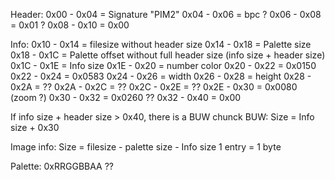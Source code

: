 Header:
0x00 - 0x04 = Signature "PIM2"
0x04 - 0x06 = bpc ?
0x06 - 0x08 = 0x01 ?
0x08 - 0x10 = 0x00

Info:
0x10 - 0x14 = filesize without header size
0x14 - 0x18 = Palette size
0x18 - 0x1C = Palette offset without full header size (info size + header size)
0x1C - 0x1E = Info size
0x1E - 0x20 = number color
0x20 - 0x22 = 0x0150
0x22 - 0x24 = 0x0583
0x24 - 0x26 = width
0x26 - 0x28 = height
0x28 - 0x2A = ??
0x2A - 0x2C = ??
0x2C - 0x2E = ??
0x2E - 0x30 = 0x0080 (zoom ?)
0x30 - 0x32 = 0x0260 ??
0x32 - 0x40 = 0x00


If info size + header size > 0x40, there is a BUW chunck
BUW: 
Size = Info size + 0x30

Image info:
Size = filesize - palette size - Info size
1 entry = 1 byte

Palette:
0xRRGGBBAA ??



